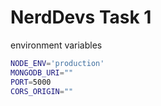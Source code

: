 # NerdDevs Task 1

environment variables

```sh
NODE_ENV='production'
MONGODB_URI=""
PORT=5000
CORS_ORIGIN=""
```
